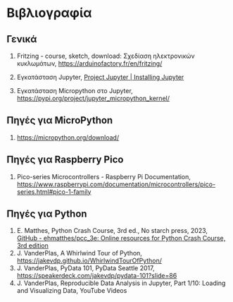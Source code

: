 # Βιβλιογραφία

## Γενικά

1. Fritzing - course, sketch, download: Σχεδίαση ηλεκτρονικών κυκλωμάτων,
https://arduinofactory.fr/en/fritzing/

1. Εγκατάσταση Jupyter, [Project Jupyter | Installing Jupyter](https://jupyter.org/install)

1. Εγκατάσταση Micropython στο Jupyter,  https://pypi.org/project/jupyter_micropython_kernel/
   

## Πηγές για MicroPython
1. https://micropython.org/download/


## Πηγές για Raspberry Pico 

1. Pico-series Microcontrollers - Raspberry Pi Documentation,
https://www.raspberrypi.com/documentation/microcontrollers/pico-series.html#pico-1-family


## Πηγές για Python


1. E.  Matthes, Python Crash Course, 3rd ed., No starch press, 2023, [GitHub - ehmatthes/pcc_3e: Online resources for Python Crash Course, 3rd edition](https://github.com/ehmatthes/pcc_3e)
1. J. VanderPlas, A Whirlwind Tour of Python, https://jakevdp.github.io/WhirlwindTourOfPython/
1. J. VanderPlas, PyData 101, PyData Seattle 2017, https://speakerdeck.com/jakevdp/pydata-101?slide=86
1. J. VanderPlas, Reproducible Data Analysis in Jupyter, Part 1/10: Loading and Visualizing Data, YouTube Videos
